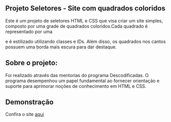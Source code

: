 ## Projeto Seletores - Site com quadrados coloridos
Este é um projeto de seletores HTML e CSS que visa criar um site simples, composto por uma grade de quadrados coloridos.Cada quadrado é representado por uma <div> e é estilizado utilizando classes e IDs. Além disso, os quadrados nos cantos possuem uma borda mais escura para dar destaque.

## Sobre o projeto:
Foi realizado através das mentorias do programa Descodificadas. O programa desempenhou um papel fundamental ao fornecer orientação e suporte para aprimorar noções de conhecimento em HTML e CSS.


## Demonstração
Confira o site [aqui](https://github.com/Millena-ferreira/Projeto-Seletores---Site-com-quadrados-coloridos)



